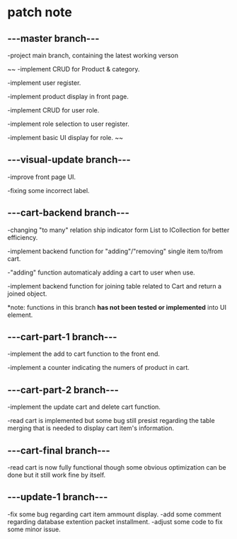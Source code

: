 # patch note

## ---master branch---

-project main branch, containing the latest working verson

~~ -implement CRUD for Product & category.


-implement user register.


-implement product display in front page.


-implement CRUD for user role.


-implement role selection to user register.


-implement basic UI display for role. ~~


## ---visual-update branch---


-improve front page UI.


-fixing some incorrect label.

## ---cart-backend branch---


-changing "to many" relation ship indicator form List to ICollection for better efficiency.


-implement backend function for "adding"/"removing" single item to/from cart.


-"adding" function automaticaly adding a cart to user when use.


-implement backend function for joining table related to Cart and return a joined object.


*note: functions in this branch **has not been tested or implemented** into UI element.

## ---cart-part-1 branch---

-implement the add to cart function to the front end.

-implement a counter indicating the numers of product in cart.

## ---cart-part-2 branch---

-implement the update cart and delete cart function.

-read cart is implemented but some bug still presist regarding the table merging that is needed to display cart item's information.

## ---cart-final branch---

-read cart is now fully functional though some obvious optimization can be done but it still work fine by itself.

## ---update-1 branch---
-fix some bug regarding cart item ammount display.
-add some comment regarding database extention packet installment.
-adjust some code to fix some minor issue.
